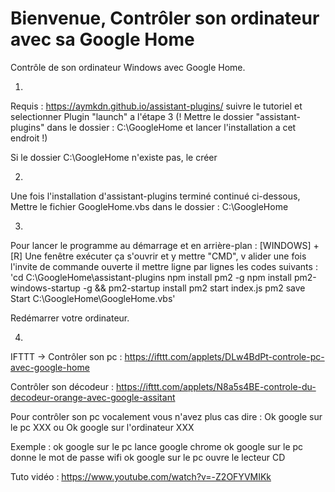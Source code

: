 # Bienvenue, Contrôler son ordinateur avec sa Google Home
Contrôle de son ordinateur Windows avec Google Home. 

1)

Requis : https://aymkdn.github.io/assistant-plugins/ suivre le tutoriel et selectionner Plugin "launch" a l'étape 3  (! Mettre le dossier "assistant-plugins" dans le dossier : C:\GoogleHome et lancer l'installation a cet endroit !)

Si le dossier C:\GoogleHome n'existe pas, le créer


2)

Une fois l'installation d'assistant-plugins terminé continué ci-dessous,
Mettre le fichier GoogleHome.vbs dans le dossier : C:\GoogleHome

3)

Pour lancer le programme au démarrage et en arrière-plan :
[WINDOWS] + [R] 
Une fenêtre exécuter ça s'ouvrir et y mettre "CMD", v
alider une fois l'invite de commande ouverte il mettre ligne par lignes les codes suivants :
'cd C:\GoogleHome\assistant-plugins
npm install pm2 -g
npm install pm2-windows-startup -g && pm2-startup install
pm2 start index.js
pm2 save
Start C:\GoogleHome\GoogleHome.vbs'

Redémarrer votre ordinateur.

4)


IFTTT -> Contrôler son pc : https://ifttt.com/applets/DLw4BdPt-controle-pc-avec-google-home

Contrôler son décodeur : https://ifttt.com/applets/N8a5s4BE-controle-du-decodeur-orange-avec-google-assitant


Pour contrôler son pc vocalement vous n'avez plus cas dire : Ok google sur le pc XXX ou Ok google sur l'ordinateur XXX

Exemple : ok google sur le pc lance google chrome
ok google sur le pc donne le mot de passe wifi
ok google sur le pc ouvre le lecteur CD

Tuto vidéo : https://www.youtube.com/watch?v=-Z2OFYVMIKk
